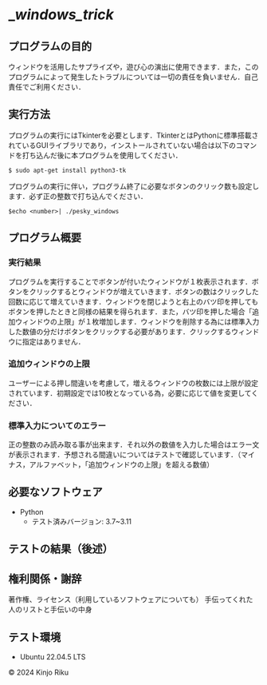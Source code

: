 # __windows_trick_
## プログラムの目的
ウィンドウを活用したサプライズや，遊び心の演出に使用できます．また，このプログラムによって発生したトラブルについては一切の責任を負いません．自己責任でご利用ください．
## 実行方法
プログラムの実行にはTkinterを必要とします．TkinterとはPythonに標準搭載されているGUIライブラリであり，インストールされていない場合は以下のコマンドを打ち込んだ後に本プログラムを使用してください．
```
$ sudo apt-get install python3-tk
```
プログラムの実行に伴い，プログラム終了に必要なボタンのクリック数も設定します．必ず正の整数で打ち込んでください．
```
$echo <number>| ./pesky_windows
```
## プログラム概要
### 実行結果
プログラムを実行することでボタンが付いたウィンドウが１枚表示されます．ボタンをクリックするとウィンドウが増えていきます．ボタンの数はクリックした回数に応じて増えていきます．ウィンドウを閉じようと右上のバツ印を押してもボタンを押したときと同様の結果を得られます．また，バツ印を押した場合「追加ウィンドウの上限」が１枚増加します．ウィンドウを削除する為には標準入力した数値の分だけボタンをクリックする必要があります．クリックするウィンドウに指定はありません．
### 追加ウィンドウの上限
ユーザーによる押し間違いを考慮して，増えるウィンドウの枚数には上限が設定されています．初期設定では10枚となっている為，必要に応じて値を変更してください．
### 標準入力についてのエラー
正の整数のみ読み取る事が出来ます．それ以外の数値を入力した場合はエラー文が表示されます．予想される間違いについてはテストで確認しています．（マイナス，アルファベット，「追加ウィンドウの上限」を超える数値）
## 必要なソフトウェア
- Python
  - テスト済みバージョン: 3.7~3.11
## テストの結果（後述）
## 権利関係・謝辞
著作権、ライセンス（利⽤しているソフトウェアについても）
⼿伝ってくれた⼈のリストと⼿伝いの中⾝

## テスト環境
- Ubuntu 22.04.5 LTS


© 2024 Kinjo Riku
